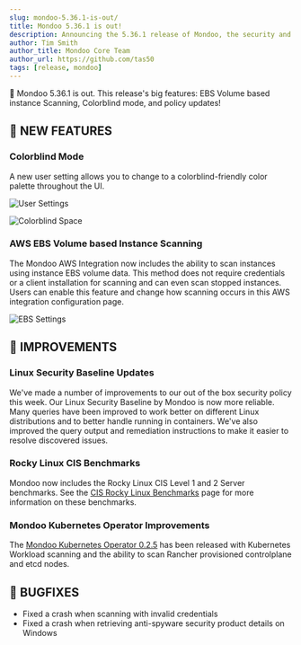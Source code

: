 ```yaml
---
slug: mondoo-5.36.1-is-out/
title: Mondoo 5.36.1 is out!
description: Announcing the 5.36.1 release of Mondoo, the security and compliance platform that prioritizes risks that matter most in your infrastructure.
author: Tim Smith
author_title: Mondoo Core Team
author_url: https://github.com/tas50
tags: [release, mondoo]
---
```


🥳 Mondoo 5.36.1 is out. This release's big features: EBS Volume based instance Scanning, Colorblind mode, and policy updates!

## 🎉 NEW FEATURES

### **Colorblind Mode**

A new user setting allows you to change to a colorblind-friendly color palette throughout the UI.

![User Settings](/img/releases/2022-04-26-mondoo-5.36.1-is-out/setting.png)

![Colorblind Space](/img/releases/2022-04-26-mondoo-5.36.1-is-out/colorblind_mode.png)

### **AWS EBS Volume based Instance Scanning**

The Mondoo AWS Integration now includes the ability to scan instances using instance EBS volume data. This method does not require credentials or a client installation for scanning and can even scan stopped instances. Users can enable this feature and change how scanning occurs in this AWS integration configuration page.

![EBS Settings](/img/releases/2022-04-26-mondoo-5.36.1-is-out/ebs_settings.png)

## 🧹 IMPROVEMENTS

### Linux Security Baseline Updates

We've made a number of improvements to our out of the box security policy this week. Our Linux Security Baseline by Mondoo is now more reliable. Many queries have been improved to work better on different Linux distributions and to better handle running in containers. We've also improved the query output and remediation instructions to make it easier to resolve discovered issues.

### Rocky Linux CIS Benchmarks

Mondoo now includes the Rocky Linux CIS Level 1 and 2 Server benchmarks. See the [CIS Rocky Linux Benchmarks](https://www.cisecurity.org/benchmark/rocky_linux) page for more information on these benchmarks.

### Mondoo Kubernetes Operator Improvements

The [Mondoo Kubernetes Operator 0.2.5](https://github.com/mondoohq/mondoo-operator/releases/tag/v0.2.5) has been released with Kubernetes Workload scanning and the ability to scan Rancher provisioned controlplane and etcd nodes.

## 🐛 BUGFIXES

- Fixed a crash when scanning with invalid credentials
- Fixed a crash when retrieving anti-spyware security product details on Windows
